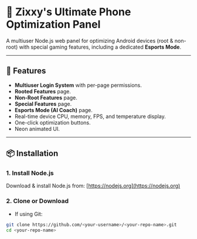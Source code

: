 # 📱 Zixxy's Ultimate Phone Optimization Panel

A multiuser Node.js web panel for optimizing Android devices (root & non-root) with special gaming features, including a dedicated **Esports Mode**.

---

## 🚀 Features
- **Multiuser Login System** with per-page permissions.
- **Rooted Features** page.
- **Non-Root Features** page.
- **Special Features** page.
- **Esports Mode (AI Coach)** page.
- Real-time device CPU, memory, FPS, and temperature display.
- One-click optimization buttons.
- Neon animated UI.

---

## 📦 Installation

### 1. Install Node.js
Download & install Node.js from:
[https://nodejs.org](https://nodejs.org)

### 2. Clone or Download
- If using Git:
```bash
git clone https://github.com/<your-username>/<your-repo-name>.git
cd <your-repo-name>
